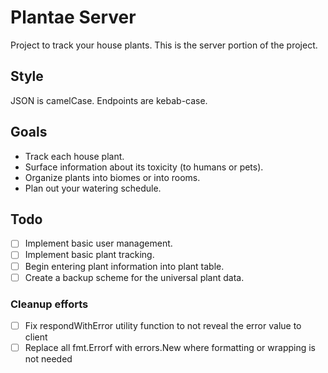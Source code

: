 # Plantae Server

Project to track your house plants. This is the server portion of the project.

## Style

JSON is camelCase.
Endpoints are kebab-case.

## Goals

- Track each house plant.
- Surface information about its toxicity (to humans or pets).
- Organize plants into biomes or into rooms.
- Plan out your watering schedule.

## Todo

- [ ] Implement basic user management.
- [ ] Implement basic plant tracking.
- [ ] Begin entering plant information into plant table.
- [ ] Create a backup scheme for the universal plant data.

### Cleanup efforts

- [ ] Fix respondWithError utility function to not reveal the error value to client
- [ ] Replace all fmt.Errorf with errors.New where formatting or wrapping is not needed
